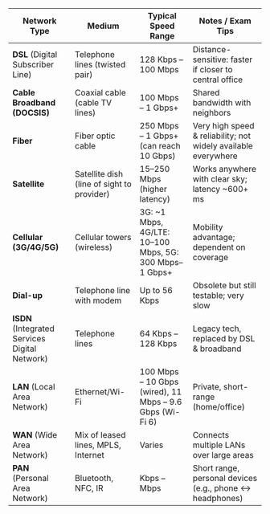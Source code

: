 | Network Type                                   | Medium                                     | Typical Speed Range                                      | Notes / Exam Tips                                              |
| ---------------------------------------------- | ------------------------------------------ | -------------------------------------------------------- | -------------------------------------------------------------- |
| **DSL** (Digital Subscriber Line)              | Telephone lines (twisted pair)             | 128 Kbps – 100 Mbps                                      | Distance-sensitive: faster if closer to central office         |
| **Cable Broadband (DOCSIS)**                   | Coaxial cable (cable TV lines)             | 100 Mbps – 1 Gbps+                                       | Shared bandwidth with neighbors                                |
| **Fiber**                                      | Fiber optic cable                          | 250 Mbps – 1 Gbps+ (can reach 10 Gbps)                   | Very high speed & reliability; not widely available everywhere |
| **Satellite**                                  | Satellite dish (line of sight to provider) | 15–250 Mbps (higher latency)                             | Works anywhere with clear sky; latency \~600+ ms               |
| **Cellular (3G/4G/5G)**                        | Cellular towers (wireless)                 | 3G: \~1 Mbps, 4G/LTE: 10–100 Mbps, 5G: 300 Mbps–1 Gbps+  | Mobility advantage; dependent on coverage                      |
| **Dial-up**                                    | Telephone line with modem                  | Up to 56 Kbps                                            | Obsolete but still testable; very slow                         |
| **ISDN** (Integrated Services Digital Network) | Telephone lines                            | 64 Kbps – 128 Kbps                                       | Legacy tech, replaced by DSL & broadband                       |
| **LAN** (Local Area Network)                   | Ethernet/Wi-Fi                             | 100 Mbps – 10 Gbps (wired), 11 Mbps – 9.6 Gbps (Wi-Fi 6) | Private, short-range (home/office)                             |
| **WAN** (Wide Area Network)                    | Mix of leased lines, MPLS, Internet        | Varies                                                   | Connects multiple LANs over large areas                        |
| **PAN** (Personal Area Network)                | Bluetooth, NFC, IR                         | Kbps – Mbps                                              | Short range, personal devices (e.g., phone ↔ headphones)       |
